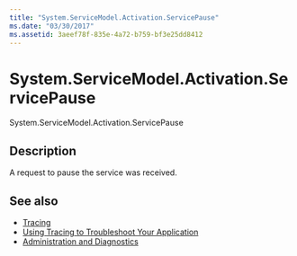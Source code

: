 ```yaml
---
title: "System.ServiceModel.Activation.ServicePause"
ms.date: "03/30/2017"
ms.assetid: 3aeef78f-835e-4a72-b759-bf3e25dd8412
---
```

# System.ServiceModel.Activation.ServicePause
System.ServiceModel.Activation.ServicePause  
  
## Description  
 A request to pause the service was received.  
  
## See also

- [Tracing](index.md)
- [Using Tracing to Troubleshoot Your Application](using-tracing-to-troubleshoot-your-application.md)
- [Administration and Diagnostics](../index.md)

